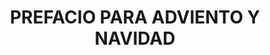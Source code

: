---
capo: 0
id: 204
lang: es-es
step: lit
subtitle: ''
tags: []
title: PREFACIO PARA ADVIENTO Y NAVIDAD
---